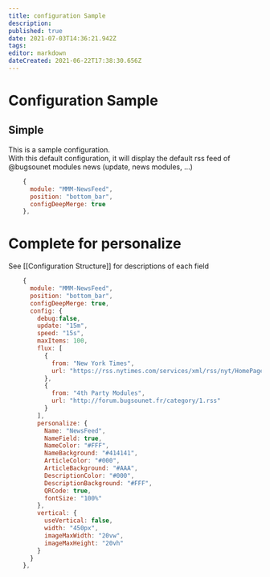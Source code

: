 ```yaml
---
title: configuration Sample
description: 
published: true
date: 2021-07-03T14:36:21.942Z
tags: 
editor: markdown
dateCreated: 2021-06-22T17:38:30.656Z
---
```


# Configuration Sample

## Simple

This is a sample configuration.<br>
With this default configuration, it will display the default rss feed of @bugsounet modules news (update, news modules, ...)

```js
    {
      module: "MMM-NewsFeed",
      position: "bottom_bar",
      configDeepMerge: true
    },
```

# Complete for personalize

See [[Configuration Structure]] for descriptions of each field

```js
    {
      module: "MMM-NewsFeed",
      position: "bottom_bar",
      configDeepMerge: true,
      config: {
        debug:false,
        update: "15m",
        speed: "15s",
        maxItems: 100,
        flux: [
          {
            from: "New York Times",
            url: "https://rss.nytimes.com/services/xml/rss/nyt/HomePage.xml"
          },
          {
            from: "4th Party Modules",
            url: "http://forum.bugsounet.fr/category/1.rss"
          }
        ],
        personalize: {
          Name: "NewsFeed",
          NameField: true,
          NameColor: "#FFF",
          NameBackground: "#414141",
          ArticleColor: "#000",
          ArticleBackground: "#AAA",
          DescriptionColor: "#000",
          DescriptionBackground: "#FFF",
          QRCode: true,
          fontSize: "100%"
        },
        vertical: {
          useVertical: false,
          width: "450px",
          imageMaxWidth: "20vw",
          imageMaxHeight: "20vh"
        }
      }
    },
```